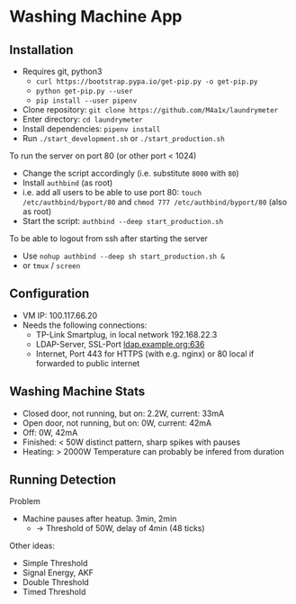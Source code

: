 Washing Machine App
===================

Installation
------------

* Requires git, python3
    * `curl https://bootstrap.pypa.io/get-pip.py -o get-pip.py`
    * `python get-pip.py --user`
    * `pip install --user pipenv`
* Clone repository: `git clone https://github.com/M4a1x/laundrymeter`
* Enter directory: `cd laundrymeter`
* Install dependencies: `pipenv install`
* Run `./start_development.sh` or `./start_production.sh`

To run the server on port 80 (or other port < 1024)

* Change the script accordingly (i.e. substitute `8000` with `80`)
* Install `authbind` (as root)
* i.e. add all users to be able to use port 80: `touch /etc/authbind/byport/80` and `chmod 777 /etc/authbind/byport/80` (also as root)
* Start the script: `authbind --deep start_production.sh`

To be able to logout from ssh after starting the server

* Use `nohup authbind --deep sh start_production.sh &`
* or `tmux` / `screen`

Configuration
-------------

* VM IP: 100.117.66.20
* Needs the following connections:
    * TP-Link Smartplug, in local network 192.168.22.3
    * LDAP-Server, SSL-Port [ldap.example.org:636](192.168.21.10:636)
    * Internet, Port 443 for HTTPS (with e.g. nginx) or 80 local if forwarded to public internet

Washing Machine Stats
---------------------

* Closed door, not running, but on: 2.2W, current: 33mA
* Open door, not running, but on: 0W, current: 42mA
* Off: 0W, 42mA
* Finished: < 50W distinct pattern, sharp spikes with pauses
* Heating: > 2000W Temperature can probably be infered from duration

Running Detection
-----------------
Problem

* Machine pauses after heatup. 3min, 2min
    * -> Threshold of 50W, delay of 4min (48 ticks)

Other ideas:

* Simple Threshold
* Signal Energy, AKF
* Double Threshold
* Timed Threshold
